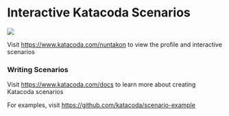 # Interactive Katacoda Scenarios

[![](http://shields.katacoda.com/katacoda/nuntakon/count.svg)](https://www.katacoda.com/nuntakon "Get your profile on Katacoda.com")

Visit https://www.katacoda.com/nuntakon to view the profile and interactive scenarios

### Writing Scenarios
Visit https://www.katacoda.com/docs to learn more about creating Katacoda scenarios

For examples, visit https://github.com/katacoda/scenario-example

